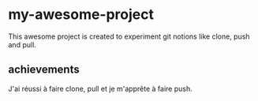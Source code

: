 # my-awesome-project

This awesome project is created to experiment git notions like clone, push and pull.

## achievements

J'ai réussi à faire clone, pull et je m'apprête à faire push.

